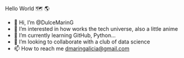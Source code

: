 Hello World 🗺️ 🌎


- 👋 Hi, I’m @DulceMarinG
- 👀 I’m interested in how works the tech universe, also a little anime
- 🌱 I’m currently learning GitHub, Python...
- 💞️ I’m looking to collaborate with a club of data science
- 📫 How to reach me dmaringalicia@gmail.com

<!---
DulceMarinG/DulceMarinG is a ✨ special ✨ repository because its `README.md` (this file) appears on your GitHub profile.
You can click the Preview link to take a look at your changes.
--->
